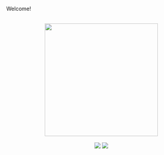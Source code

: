 Welcome!

<br> 

<div dir="auto" align = "center">
    <a href="https://github.com/PedroTDrehmer ">
        <img src="https://github-readme-stats.vercel.app/api/top-langs/?username=PedroTDrehmer" style="max-width: 100%"; height="300em">
    </a>
</div>

<br>

<div align = "center">
  <a href="https://www.linkedin.com/in/pedrodrehmer/"><img src="https://img.shields.io/badge/LinkedIn-0077B5?style=for-the-badge&logo=linkedin&logoColor=white" target="_blank"></a>
  <a href = "mailto:pedrodrehmer@outlook.com"><img src="https://img.shields.io/badge/Microsoft_Outlook-0078D4?style=for-the-badge&logo=microsoft-outlook&logoColor=white" target="_blank"></a>
</div>
